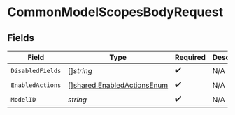 # CommonModelScopesBodyRequest


## Fields

| Field                                                                    | Type                                                                     | Required                                                                 | Description                                                              | Example                                                                  |
| ------------------------------------------------------------------------ | ------------------------------------------------------------------------ | ------------------------------------------------------------------------ | ------------------------------------------------------------------------ | ------------------------------------------------------------------------ |
| `DisabledFields`                                                         | []*string*                                                               | :heavy_check_mark:                                                       | N/A                                                                      | first_name                                                               |
| `EnabledActions`                                                         | [][shared.EnabledActionsEnum](../../models/shared/enabledactionsenum.md) | :heavy_check_mark:                                                       | N/A                                                                      | READ,WRITE                                                               |
| `ModelID`                                                                | *string*                                                                 | :heavy_check_mark:                                                       | N/A                                                                      | hris.Employee                                                            |